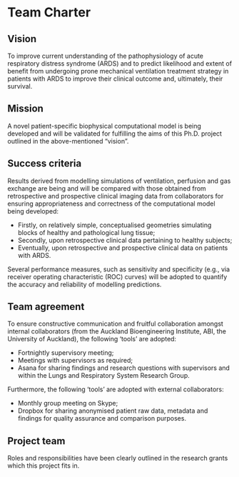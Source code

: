 # Team Charter

## Vision
To improve current understanding of the pathophysiology of acute respiratory distress syndrome (ARDS) and to predict likelihood and extent of benefit from undergoing prone mechanical ventilation treatment strategy in patients with ARDS to improve their clinical outcome and, ultimately, their survival.

## Mission
A novel patient-specific biophysical computational model is being developed and will be validated for fulfilling the aims of this Ph.D. project outlined in the above-mentioned “vision”.

## Success criteria
Results derived from modelling simulations of ventilation, perfusion and gas exchange are being and will be compared with those obtained from retrospective and prospective clinical imaging data from collaborators for ensuring appropriateness and correctness of the computational model being developed:
-	Firstly, on relatively simple, conceptualised geometries simulating blocks of healthy and pathological lung tissue;
-	Secondly, upon retrospective clinical data pertaining to healthy subjects;
-	Eventually, upon retrospective and prospective clinical data on patients with ARDS.

Several performance measures, such as sensitivity and specificity (e.g., via receiver operating characteristic (ROC) curves) will be adopted to quantify the accuracy and reliability of modelling predictions.

## Team agreement
To ensure constructive communication and fruitful collaboration amongst internal collaborators (from the Auckland Bioengineering Institute, ABI, the University of Auckland), the following ‘tools’ are adopted:
-	Fortnightly supervisory meeting;
-	Meetings with supervisors as required;
-	Asana for sharing findings and research questions with supervisors and within the Lungs and Respiratory System Research Group. 

Furthermore, the following ‘tools’ are adopted with external collaborators:
-	Monthly group meeting on Skype;
-	Dropbox for sharing anonymised patient raw data, metadata and findings for quality assurance and comparison purposes.

## Project team
Roles and responsibilities have been clearly outlined in the research grants which this project fits in.

